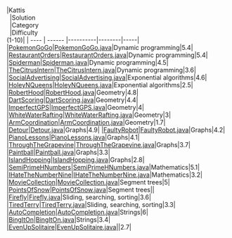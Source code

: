 
|Kattis<br /> |Solution<br /> |Category<br /> |Difficulty<br />(1-10)|
| ---- | ------ |----------|--------|-----|
|[PokemonGoGo](https://open.kattis.com/problems/pokemongogo)|[PokemonGoGo.java](src/PokemonGoGo.java)|Dynamic programming|5.4|
|[RestaurantOrders](https://open.kattis.com/problems/orders)|[RestaurantOrders.java](src/RestaurantOrders.java)|Dynamic programming|5.4|
|[Spiderman](https://open.kattis.com/problems/spiderman)|[Spiderman.java](src/Spiderman.java)|Dynamic programming|4.5|
|[TheCitrusIntern](https://open.kattis.com/problems/citrusintern)|[TheCitrusIntern.java](src/TheCitrusIntern.java)|Dynamic programming|3.6|
|[SocialAdvertising](https://open.kattis.com/problems/socialadvertising)|[SocialAdvertising.java](src/SocialAdvertising.java)|Exponential algorithms|4.6|
|[HoleyNQueens](https://open.kattis.com/problems/holeynqueensbatman)|[HoleyNQueens.java](src/HoleyNQueens.java)|Exponential algorithms|2.5|
|[RobertHood](https://open.kattis.com/problems/roberthood)|[RobertHood.java](src/RobertHood.java)|Geometry|4.8|
|[DartScoring](https://open.kattis.com/problems/dartscoring)|[DartScoring.java](src/DartScoring.java)|Geometry|4.4|
|[ImperfectGPS](https://open.kattis.com/problems/imperfectgps)|[ImperfectGPS.java](src/ImperfectGPS.java)|Geometry|4|
|[WhiteWaterRafting](https://open.kattis.com/problems/rafting)|[WhiteWaterRafting.java](src/WhiteWaterRafting.java)|Geometry|3|
|[ArmCoordination](https://open.kattis.com/problems/armcoordination)|[ArmCoordination.java](src/ArmCoordination.java)|Geometry|1.7|
|[Detour](https://open.kattis.com/problems/detour)|[Detour.java](src/Detour.java)|Graphs|4.9|
|[FaultyRobot](https://open.kattis.com/problems/faultyrobot)|[FaultyRobot.java](src/FaultyRobot.java)|Graphs|4.2|
|[PianoLessons](https://open.kattis.com/problems/pianolessons)|[PianoLessons.java](src/PianoLessons.java)|Graphs|4.1|
|[ThroughTheGrapevine](https://open.kattis.com/problems/grapevine)|[ThroughTheGrapevine.java](src/ThroughTheGrapevine.java)|Graphs|3.7|
|[Paintball](https://open.kattis.com/problems/paintball)|[Paintball.java](src/Paintball.java)|Graphs|3.3|
|[IslandHopping](https://open.kattis.com/problems/islandhopping)|[IslandHopping.java](src/IslandHopping.java)|Graphs|2.8|
|[SemiPrimeHNumbers](https://open.kattis.com/problems/hnumbers)|[SemiPrimeHNumbers.java](src/SemiPrimeHNumbers.java)|Mathematics|5.1|
|[IHateTheNumberNine](https://open.kattis.com/problems/nine)|[IHateTheNumberNine.java](src/IHateTheNumberNine.java)|Mathematics|3.2|
|[MovieCollection](https://open.kattis.com/problems/moviecollection)|[MovieCollection.java](src/MovieCollection.java)|Segment trees|5|
|[PointsOfSnow](https://uib.kattis.com/courses/INF237/spring22/assignments/vgq568/problems/uib.pointsofsnow)|[PointsOfSnow.java](src/PointsOfSnow.java)|Segment trees||
|[Firefly](https://open.kattis.com/problems/firefly)|[Firefly.java](src/Firefly.java)|Sliding,  searching, sorting|3.6|
|[TiredTerry](https://open.kattis.com/problems/tiredterry)|[TiredTerry.java](src/TiredTerry.java)|Sliding, searching, sorting|3.3|
|[AutoCompletion](https://open.kattis.com/problems/autocompletion)|[AutoCompletion.java](src/AutoCompletion.java)|Strings|6|
|[BingItOn](https://open.kattis.com/problems/bing)|[BingItOn.java](src/BingItOn.java)|Strings|3.4|
|[EvenUpSolitaire](https://open.kattis.com/problems/evenup)|[EvenUpSolitaire.java](src/EvenUpSolitaire.java)||2.7|

